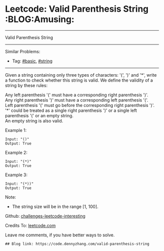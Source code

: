 # Leetcode: Valid Parenthesis String     :BLOG:Amusing:


---

Valid Parenthesis String  

---

Similar Problems:  
-   Tag: [#basic](https://code.dennyzhang.com/category/basic), [#string](https://code.dennyzhang.com/category/string)

---

Given a string containing only three types of characters: '(', ')' and '\*', write a function to check whether this string is valid. We define the validity of a string by these rules:  

Any left parenthesis '(' must have a corresponding right parenthesis ')'.  
Any right parenthesis ')' must have a corresponding left parenthesis '('.  
Left parenthesis '(' must go before the corresponding right parenthesis ')'.  
'\*' could be treated as a single right parenthesis ')' or a single left parenthesis '(' or an empty string.  
An empty string is also valid.  

Example 1:  

    Input: "()"
    Output: True

Example 2:  

    Input: "(*)"
    Output: True

Example 3:  

    Input: "(*))"
    Output: True

Note:  
-   The string size will be in the range [1, 100].

Github: [challenges-leetcode-interesting](https://github.com/DennyZhang/challenges-leetcode-interesting/tree/master/valid-parenthesis-string)  

Credits To: [leetcode.com](https://leetcode.com/problems/valid-parenthesis-string/description/)  

Leave me comments, if you have better ways to solve.  

    ## Blog link: https://code.dennyzhang.com/valid-parenthesis-string